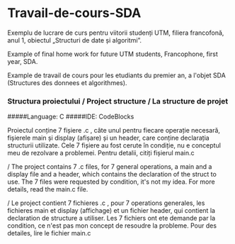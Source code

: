 ﻿# Travail-de-cours-SDA
Exemplu de lucrare de curs pentru viitorii studenți UTM, filiera francofonă, anul 1, obiectul „Structuri de date și algoritmi”.

Example of final home work for future UTM students, Francophone, first year, SDA.

Example de travail de cours pour les etudiants du premier an, a l'objet SDA (Structures des donnees et algorithmes).

### Structura proiectului / Project structure  / La structure de projet

#####Language: C
#####IDE: CodeBlocks

Proiectul conține 7 fișiere .c , câte unul pentru fiecare operație necesară, fișierele  main și display (afișare) și un header, care conține declarația structurii utilizate.
Cele 7 fișiere au fost cerute în condiție, nu e conceptul meu de rezolvare a problemei.
Pentru detalii, citiți fișierul main.c

/
The project contains 7 .c files, for 7 general operations, a main and a display file  and a header, which contains the declaration of the struct to use.
The 7 files were requested by condition, it's not my idea.
For more details, read the main.c file.

/
Le project contient 7 fichieres .c , pour 7 operations generales, les fichieres main et display (affichage) et un fichier header, qui contient la declaration de structure a utiliser.
Les 7 fichiers ont ete demande par la condition, ce n'est pas mon concept de resoudre la probleme.
Pour des detailes, lire le fichier main.c